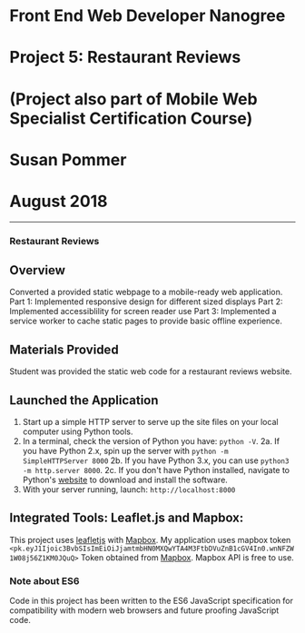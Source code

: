 # Front End Web Developer Nanogree
# Project 5:  Restaurant Reviews
# (Project also part of Mobile Web Specialist Certification Course)
# Susan Pommer
# August 2018
---
### Restaurant Reviews

## Overview
Converted a provided static webpage to a mobile-ready web application.
Part 1: Implemented responsive design for different sized displays
Part 2: Implemented accessiblility for screen reader use
Part 3: Implemented a service worker to cache static pages to provide basic offline experience.

## Materials Provided
Student was provided the static web code for a restaurant reviews website. 

## Launched the Application
1. Start up a simple HTTP server to serve up the site files on your local computer using Python tools.
2. In a terminal, check the version of Python you have: `python -V`. 
2a.  If you have Python 2.x, spin up the server with `python -m SimpleHTTPServer 8000`
2b.  If you have Python 3.x, you can use `python3 -m http.server 8000`. 
2c.  If you don't have Python installed, navigate to Python's [website](https://www.python.org/) to download and install the software.
3. With your server running, launch: `http://localhost:8000`

## Integrated Tools:  Leaflet.js and Mapbox:
This project uses [leafletjs](https://leafletjs.com/) with [Mapbox](https://www.mapbox.com/). 
My application uses mapbox token `<pk.eyJ1Ijoic3BvbSIsImEiOiJjamtmbHN0MXQwYTA4M3FtbDVuZnB1cGV4In0.wnNFZW1W08j56Z1KM0JQuQ>` 
Token obtained from [Mapbox](https://www.mapbox.com/). 
Mapbox API is free to use. 

### Note about ES6
Code in this project has been written to the ES6 JavaScript specification for compatibility with modern web browsers and future proofing JavaScript code.